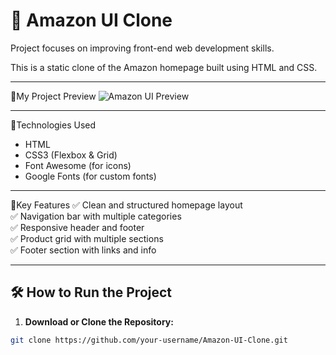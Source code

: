 # 🛒 Amazon UI Clone
Project focuses on improving front-end web development skills.

This is a static clone of the Amazon homepage built using HTML and CSS.

---

📸My Project Preview
![Amazon UI Preview](./screenshot.png)

---

🚀Technologies Used
- HTML
- CSS3 (Flexbox & Grid)
- Font Awesome (for icons)
- Google Fonts (for custom fonts)

---

🎯Key Features
✅ Clean and structured homepage layout  
✅ Navigation bar with multiple categories  
✅ Responsive header and footer  
✅ Product grid with multiple sections  
✅ Footer section with links and info  

---
## 🛠️ **How to Run the Project**
1. **Download or Clone the Repository:**
```bash
git clone https://github.com/your-username/Amazon-UI-Clone.git
